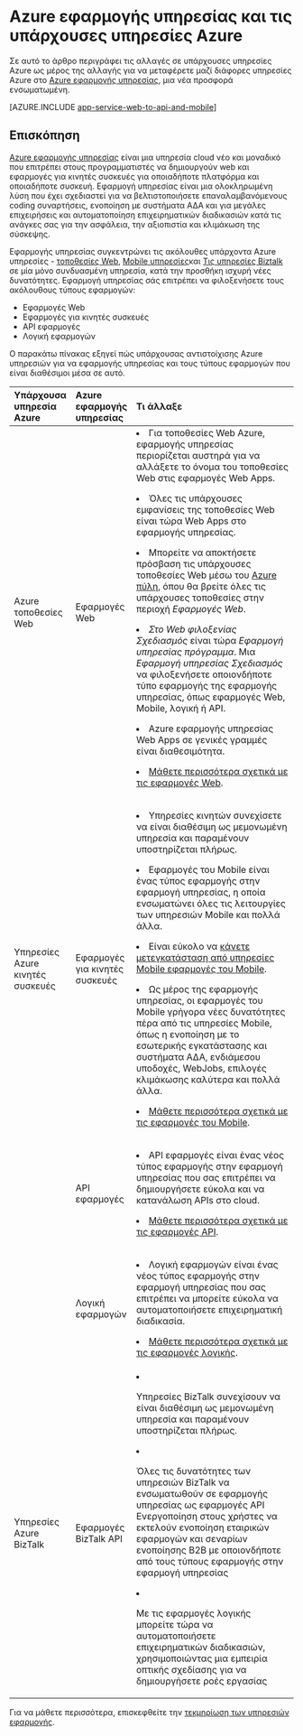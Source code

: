 <properties
    pageTitle="Azure εφαρμογής υπηρεσίας και τις επιπτώσεις της σχετικά με τις υπάρχουσες υπηρεσίες Azure"
    description="Εξηγεί πώς η νέα υπηρεσία εφαρμογής Azure και των δυνατοτήτων της επηρεάσει υπάρχουσες υπηρεσίες στο Azure."
    services="app-service"
    documentationCenter=""
    authors="yochay"
    manager="nirma"
    editor=""/>

<tags
    ms.service="app-service"
    ms.workload="na"
    ms.tgt_pltfrm="na"
    ms.devlang="na"
    ms.topic="article"
    ms.date="02/12/2016"
    ms.author="yochayk"/>


# <a name="azure-app-service-and-existing-azure-services"></a>Azure εφαρμογής υπηρεσίας και τις υπάρχουσες υπηρεσίες Azure

Σε αυτό το άρθρο περιγράφει τις αλλαγές σε υπάρχουσες υπηρεσίες Azure ως μέρος της αλλαγής για να μεταφέρετε μαζί διάφορες υπηρεσίες Azure στο [Azure εφαρμογής υπηρεσίας](https://azure.microsoft.com/services/app-service/), μια νέα προσφορά ενσωματωμένη.

[AZURE.INCLUDE [app-service-web-to-api-and-mobile](../../includes/app-service-web-to-api-and-mobile.md)]

## <a name="overview"></a>Επισκόπηση

[Azure εφαρμογής υπηρεσίας](https://azure.microsoft.com/services/app-service/) είναι μια υπηρεσία cloud νέο και μοναδικό που επιτρέπει στους προγραμματιστές να δημιουργούν web και εφαρμογές για κινητές συσκευές για οποιαδήποτε πλατφόρμα και οποιαδήποτε συσκευή. Εφαρμογή υπηρεσίας είναι μια ολοκληρωμένη λύση που έχει σχεδιαστεί για να βελτιστοποιήσετε επαναλαμβανόμενους coding συναρτήσεις, ενοποίηση με συστήματα ΑΔΑ και για μεγάλες επιχειρήσεις και αυτοματοποίηση επιχειρηματικών διαδικασιών κατά τις ανάγκες σας για την ασφάλεια, την αξιοπιστία και κλιμάκωση της σύσκεψης.

Εφαρμογής υπηρεσίας συγκεντρώνει τις ακόλουθες υπάρχοντα Azure υπηρεσίες - [τοποθεσίες Web](https://azure.microsoft.com/services/websites/), [Mobile υπηρεσίες](https://azure.microsoft.com/services/mobile-services/)και [Τις υπηρεσίες Biztalk](https://azure.microsoft.com/services/biztalk-services/) σε μία μόνο συνδυασμένη υπηρεσία, κατά την προσθήκη ισχυρή νέες δυνατότητες.  Εφαρμογή υπηρεσίας σάς επιτρέπει να φιλοξενήσετε τους ακόλουθους τύπους εφαρμογών:

-   Εφαρμογές Web
-   Εφαρμογές για κινητές συσκευές
-   API εφαρμογές
-   Λογική εφαρμογών

Ο παρακάτω πίνακας εξηγεί πώς υπάρχουσας αντιστοίχισης Azure υπηρεσιών για να εφαρμογής υπηρεσίας και τους τύπους εφαρμογών που είναι διαθέσιμοι μέσα σε αυτό.

<table>
<thead>
<tr class="header">
<th align="left", style="width:10%">Υπάρχουσα υπηρεσία Azure</th>
<th align="left", style="width:10%">Azure εφαρμογής υπηρεσίας</th>
<th align="left", style="width:80%">Τι άλλαξε</th>
</tr>
</thead>
<tbody>
<tr class="odd">
<td align="left">Azure τοποθεσίες Web</td>
<td align="left">Εφαρμογές Web</td>
<td align="left"><li>Για τοποθεσίες Web Azure, εφαρμογής υπηρεσίας περιορίζεται αυστηρά για να αλλάξετε το όνομα του τοποθεσίες Web στις εφαρμογές Web Apps.
<p><li>Όλες τις υπάρχουσες εμφανίσεις της τοποθεσίες Web είναι τώρα Web Apps στο εφαρμογής υπηρεσίας.</p>
<p><li>Μπορείτε να αποκτήσετε πρόσβαση τις υπάρχουσες τοποθεσίες Web μέσω του <a href="http://go.microsoft.com/fwlink/?LinkId=529715">Azure πύλη</a>, όπου θα βρείτε όλες τις υπάρχουσες τοποθεσίες στην περιοχή <em>Εφαρμογές Web</em>.</p>
<p><li><em>Στο Web φιλοξενίας Σχεδιασμός</em> είναι τώρα <em>Εφαρμογή υπηρεσίας πρόγραμμα</em>. Μια <em>Εφαρμογή υπηρεσίας Σχεδιασμός</em> να φιλοξενήσετε οποιονδήποτε τύπο εφαρμογής της εφαρμογής υπηρεσίας, όπως εφαρμογές Web, Mobile, λογική ή API.</p>
<p><li>Azure εφαρμογής υπηρεσίας Web Apps σε γενικές γραμμές είναι διαθεσιμότητα.</p>
<p><li><a href="http://azure.microsoft.com/services/app-service/web/">Μάθετε περισσότερα σχετικά με τις εφαρμογές Web</a>.</p></td>
</tr>
<tr class="even">
<td align="left">Υπηρεσίες Azure κινητές συσκευές</td>
<td align="left">Εφαρμογές για κινητές συσκευές</td>
<td align="left"><p><li>Υπηρεσίες κινητών συνεχίσετε να είναι διαθέσιμη ως μεμονωμένη υπηρεσία και παραμένουν υποστηρίζεται πλήρως.</p>
<p><li>Εφαρμογές του Mobile είναι ένας τύπος εφαρμογής στην εφαρμογή υπηρεσίας, η οποία ενσωματώνει όλες τις λειτουργίες των υπηρεσιών Mobile και πολλά άλλα.</p>
<p><li>Είναι εύκολο να <a href="http://go.microsoft.com/fwlink/?LinkID=724279&clcid=0x409">κάνετε μετεγκατάσταση από υπηρεσίες Mobile εφαρμογές του Mobile</a>.</p>
<p><li>Ως μέρος της εφαρμογής υπηρεσίας, οι εφαρμογές του Mobile γρήγορα νέες δυνατότητες πέρα από τις υπηρεσίες Mobile, όπως η ενοποίηση με το εσωτερικής εγκατάστασης και συστήματα ΑΔΑ, ενδιάμεσου υποδοχές, WebJobs, επιλογές κλιμάκωσης καλύτερα και πολλά άλλα.</p>
<p><li><a href="http://azure.microsoft.com/services/app-service/mobile/">Μάθετε περισσότερα σχετικά με τις εφαρμογές του Mobile</a>.</p>
</tr>
<tr class="odd">
<td align="left"></td>
<td align="left">API εφαρμογές</td>
<td align="left">
<p><li>API εφαρμογές είναι ένας νέος τύπος εφαρμογής στην εφαρμογή υπηρεσίας που σας επιτρέπει να δημιουργήσετε εύκολα και να κατανάλωση APIs στο cloud.</p>
<p><li><a href="http://azure.microsoft.com/services/app-service/api/">Μάθετε περισσότερα σχετικά με τις εφαρμογές API</a>.</p></td>
</tr>
<tr class="even">
<td align="left"></td>
<td align="left">Λογική εφαρμογών</td>
<td align="left">
<p><li>Λογική εφαρμογών είναι ένας νέος τύπος εφαρμογής στην εφαρμογή υπηρεσίας που σας επιτρέπει να μπορείτε εύκολα να αυτοματοποιήσετε επιχειρηματική διαδικασία.</p>
<p><li><a href="http://azure.microsoft.com/services/app-service/logic/">Μάθετε περισσότερα σχετικά με τις εφαρμογές λογικής</a>.</p></td>
</tr>
<tr class="odd">
<td align="left">Υπηρεσίες Azure BizTalk</td>
<td align="left">Εφαρμογές BizTalk API</td>
<td align="left">
<li><p>Υπηρεσίες BizTalk συνεχίσουν να είναι διαθέσιμη ως μεμονωμένη υπηρεσία και παραμένουν υποστηρίζεται πλήρως.</p>
<li><p>Όλες τις δυνατότητες των υπηρεσιών BizTalk να ενσωματωθούν σε εφαρμογής υπηρεσίας ως εφαρμογές API Ενεργοποίηση στους χρήστες να εκτελούν ενοποίηση εταιρικών εφαρμογών και σεναρίων ενοποίησης B2B με οποιονδήποτε από τους τύπους εφαρμογής στην εφαρμογή υπηρεσίας</p>
<li><p>Με τις εφαρμογές λογικής μπορείτε τώρα να αυτοματοποιήσετε επιχειρηματικών διαδικασιών, χρησιμοποιώντας μια εμπειρία οπτικής σχεδίασης για να δημιουργήσετε ροές εργασίας</p></td>
</tr>
</tbody>
</table>

Για να μάθετε περισσότερα, επισκεφθείτε την [τεκμηρίωση των υπηρεσιών εφαρμογής](https://azure.microsoft.com/documentation/services/app-service/).
